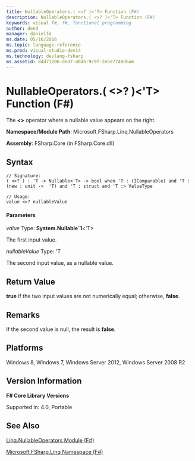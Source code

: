 ```yaml
---
title: NullableOperators.( <>? )<'T> Function (F#)
description: NullableOperators.( <>? )<'T> Function (F#)
keywords: visual f#, f#, functional programming
author: dend
manager: danielfe
ms.date: 05/16/2016
ms.topic: language-reference
ms.prod: visual-studio-dev14
ms.technology: devlang-fsharp
ms.assetid: 84d71206-ded7-404b-9c9f-2e5e7740d6a6 
---
```


# NullableOperators.( <>? )<'T> Function (F#)

The **&lt;&gt;** operator where a nullable value appears on the right.

**Namespace/Module Path**: Microsoft.FSharp.Linq.NullableOperators

**Assembly**: FSharp.Core (in FSharp.Core.dll)


## Syntax

```
// Signature:
( <>? ) : 'T -> Nullable<'T> -> bool when 'T : (IComparable) and 'T : (new : unit ->  'T) and 'T : struct and 'T :> ValueType

// Usage:
value <>? nullableValue
```

#### Parameters
*value*
Type: **System.Nullable&#96;1**&lt;'T&gt;


The first input value.


*nullableValue*
Type: 'T


The second input value, as a nullable value.




## Return Value
**true** if the two input values are not numerically equal; otherwise, **false**.


## Remarks
If the second value is null, the result is **false**.


## Platforms
Windows 8, Windows 7, Windows Server 2012, Windows Server 2008 R2


## Version Information
**F# Core Library Versions**

Supported in: 4.0, Portable




## See Also
[Linq.NullableOperators Module &#40;F&#35;&#41;](Linq.NullableOperators-Module-%5BFSharp%5D.md)

[Microsoft.FSharp.Linq Namespace &#40;F&#35;&#41;](Microsoft.FSharp.Linq-Namespace-%5BFSharp%5D.md)

